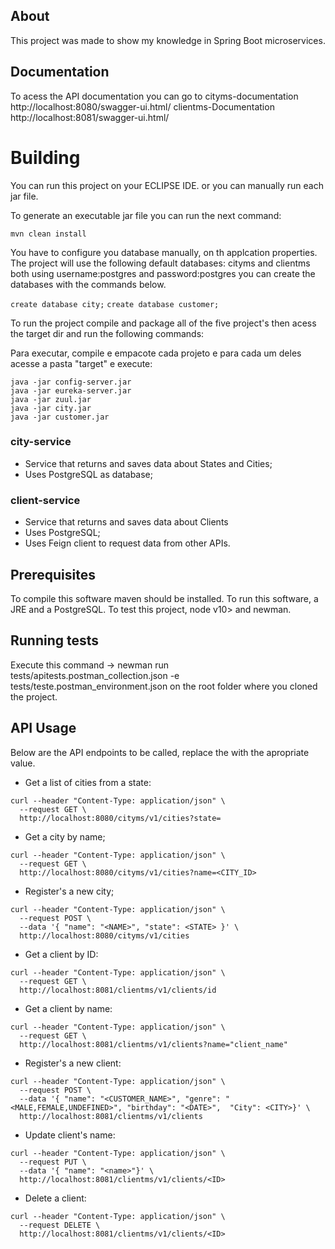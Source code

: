 ## About
This project was made to show my knowledge in Spring Boot microservices.

## Documentation
To acess the API documentation you can go to
cityms-documentation
http://localhost:8080/swagger-ui.html/
clientms-Documentation
http://localhost:8081/swagger-ui.html/

# Building

You can run this project on your ECLIPSE IDE.
or you can manually run each jar file.

To generate an executable jar file you can run the next command:

```mvn clean install```

You have to configure you database manually, on th applcation properties. The project will use the following default databases: cityms and clientms both using username:postgres and password:postgres you can create the databases with the commands below.

```create database city;```
```create database customer;```

To run the project compile and package all of the five project's then acess the target dir and run the following commands:

Para executar, compile e empacote cada projeto e para cada um deles acesse a pasta "target" e execute:

```
java -jar config-server.jar
java -jar eureka-server.jar
java -jar zuul.jar
java -jar city.jar
java -jar customer.jar
```

### city-service
- Service that returns and saves data about States and Cities;
- Uses PostgreSQL as database;

### client-service
- Service that returns and saves data about Clients
- Uses PostgreSQL;
- Uses Feign client to request data from other APIs.

## Prerequisites
To compile this software maven should be installed.
To run this software, a JRE and a PostgreSQL.
To test this project, node v10> and newman.

## Running tests
Execute this command -> newman run tests/apitests.postman_collection.json -e tests/teste.postman_environment.json
on the root folder where you cloned the project.

## API Usage
Below are the API endpoints to be called, replace the <DATA> with the apropriate value.

- Get a list of cities from a state:
```shell script
curl --header "Content-Type: application/json" \
  --request GET \
  http://localhost:8080/cityms/v1/cities?state=
```

- Get a city by name;
```shell script
curl --header "Content-Type: application/json" \
  --request GET \
  http://localhost:8080/cityms/v1/cities?name=<CITY_ID>
```

- Register's a new city;
```shell script
curl --header "Content-Type: application/json" \
  --request POST \
  --data '{ "name": "<NAME>", "state": <STATE> }' \
  http://localhost:8080/cityms/v1/cities
```

- Get a client by ID:
```shell script
curl --header "Content-Type: application/json" \
  --request GET \
  http://localhost:8081/clientms/v1/clients/id
```

- Get a client by name:
```shell script
curl --header "Content-Type: application/json" \
  --request GET \
  http://localhost:8081/clientms/v1/clients?name="client_name"
```

- Register's a new client:
```shell script
curl --header "Content-Type: application/json" \
  --request POST \
  --data '{ "name": "<CUSTOMER_NAME>", "genre": "<MALE,FEMALE,UNDEFINED>", "birthday": "<DATE>",  "City": <CITY>}' \
  http://localhost:8081/clientms/v1/clients
```

- Update client's name:
```shell script
curl --header "Content-Type: application/json" \
  --request PUT \
  --data '{ "name": "<name>"}' \
  http://localhost:8081/clientms/v1/clients/<ID>
```

- Delete a client:
```shell script
curl --header "Content-Type: application/json" \
  --request DELETE \
  http://localhost:8081/clientms/v1/clients/<ID>
```
